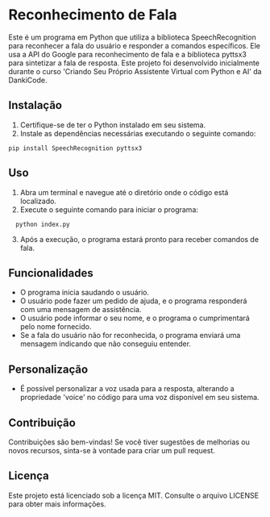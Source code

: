 # Reconhecimento de Fala

Este é um programa em Python que utiliza a biblioteca SpeechRecognition para reconhecer a fala do usuário e responder a comandos específicos. 
Ele usa a API do Google para reconhecimento de fala e a biblioteca pyttsx3 para sintetizar a fala de resposta.
Este projeto foi desenvolvido inicialmente durante o curso 'Criando Seu Próprio Assistente Virtual com Python e AI' da DankiCode.


## Instalação

1. Certifique-se de ter o Python instalado em seu sistema.
2. Instale as dependências necessárias executando o seguinte comando:
  ```
  pip install SpeechRecognition pyttsx3
  ```
  
  
## Uso

1. Abra um terminal e navegue até o diretório onde o código está localizado.
2. Execute o seguinte comando para iniciar o programa:
```
  python index.py
```
3. Após a execução, o programa estará pronto para receber comandos de fala.


## Funcionalidades

- O programa inicia saudando o usuário.
- O usuário pode fazer um pedido de ajuda, e o programa responderá com uma mensagem de assistência.
- O usuário pode informar o seu nome, e o programa o cumprimentará pelo nome fornecido.
- Se a fala do usuário não for reconhecida, o programa enviará uma mensagem indicando que não conseguiu entender.


## Personalização

- É possível personalizar a voz usada para a resposta, alterando a propriedade 'voice' no código para uma voz disponível em seu sistema.


## Contribuição

Contribuições são bem-vindas! Se você tiver sugestões de melhorias ou novos recursos, sinta-se à vontade para criar um pull request.


## Licença

Este projeto está licenciado sob a licença MIT. Consulte o arquivo LICENSE para obter mais informações.

